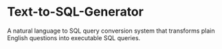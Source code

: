 # Text-to-SQL-Generator
A natural language to SQL query conversion system that transforms plain English questions into executable SQL queries.
